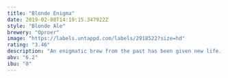 ```yaml
---
title: "Blonde Enigma"
date: 2019-02-08T14:19:15.347922Z
style: "Blonde Ale"
brewery: "Oproer"
image: "https://labels.untappd.com/labels/2918522?size=hd"
rating: "3.46"
description: "An enigmatic brew from the past has been given new life. It's not your standard Belgian blonde, but what is it then? It's mysterious, it's better, it's a blond ale. Drink it and be puzzled."
abv: "6.2"
ibu: "0"
---
```

